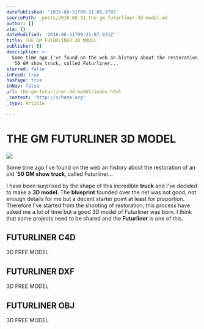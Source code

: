 ```yaml
---
datePublished: '2016-08-31T09:21:08.379Z'
sourcePath: _posts/2016-08-31-the-gm-futurliner-3d-model.md
author: []
via: {}
dateModified: '2016-08-31T09:21:07.931Z'
title: THE GM FUTURLINER 3D MODEL
publisher: {}
description: >-
  Some time ago I've found on the web an history about the restoration of an old
  '50 GM show truck, called Futurliner...
starred: false
inFeed: true
hasPage: true
inNav: false
url: the-gm-futurliner-3d-model/index.html
_context: 'http://schema.org'
_type: Article

---
```

# THE GM FUTURLINER 3D MODEL
![](https://the-grid-user-content.s3-us-west-2.amazonaws.com/e64b3c99-156f-4d4f-b5c0-10f203adea5c.jpg)

Some time ago I've found on the web an history about the restoration of an old '**50 GM show truck**, called Futurliner...

I have been surprised by the shape of this incredible **truck** and I've decided to make a **3D model**. The **blueprint** founded over the net was not good, not enough details for me but a decent starter point at least for proportion. Therefore I've started from the shooting of restoration, this process have asked me a lot of time but a good 3D model of Futurliner was born. I think that some projects need to be shared and the **Futurliner** is one of this.

<article style=""><h1>FUTURLINER C4D</h1><p>3D FREE MODEL</p></article>

<article style=""><h1>FUTURLINER DXF</h1><p>3D FREE MODEL</p></article>

<article style=""><h1>FUTURLINER OBJ</h1><p>3D FREE MODEL</p></article>